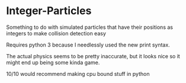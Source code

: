 # Integer-Particles

Something to do with simulated particles that have their positions as integers to make collision detection easy

Requires python 3 because I needlessly used the new print syntax.

The actual physics seems to be pretty inaccurate, but it looks nice so it might end up being some kinda game.

10/10 would recommend making cpu bound stuff in python
